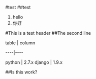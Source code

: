 #test
##test
1. hello
2. 你好

#This is a test header
##The second line
	
table | column

----|----

python | 2.7.x
django | 1.9.x

##Is this work?